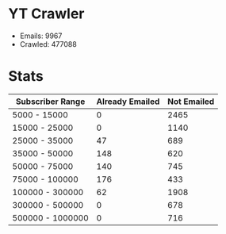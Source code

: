 # YT Crawler
- Emails: 9967
- Crawled: 477088

# Stats
| Subscriber Range  | Already Emailed | Not Emailed |
|-------|-------|-------|
| 5000 - 15000 | 0 | 2465 |
| 15000 - 25000 | 0 | 1140 |
| 25000 - 35000 | 47 | 689 |
| 35000 - 50000 | 148 | 620 |
| 50000 - 75000 | 140 | 745 |
| 75000 - 100000 | 176 | 433 |
| 100000 - 300000 | 62 | 1908 |
| 300000 - 500000 | 0 | 678 |
| 500000 - 1000000 | 0 | 716 |
